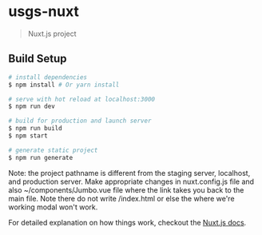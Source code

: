 # usgs-nuxt

> Nuxt.js project

## Build Setup

``` bash
# install dependencies
$ npm install # Or yarn install

# serve with hot reload at localhost:3000
$ npm run dev

# build for production and launch server
$ npm run build
$ npm start

# generate static project
$ npm run generate
```
Note: the project pathname is different from the staging server, localhost, and production server.
Make appropriate changes in nuxt.config.js file and also ~/components/Jumbo.vue file where the link takes you back to the main file. Note there do not write /index.html or else the where we're working modal won't work.

For detailed explanation on how things work, checkout the [Nuxt.js docs](https://github.com/nuxt/nuxt.js).
